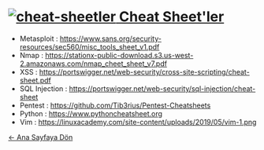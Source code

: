 # [<img src="https://i.ibb.co/HGBjbmL/cheat-sheetler.png" alt="cheat-sheetler" border="0"> Cheat Sheet'ler]()

- Metasploit    : https://www.sans.org/security-resources/sec560/misc_tools_sheet_v1.pdf  
- Nmap          : https://stationx-public-download.s3.us-west-2.amazonaws.com/nmap_cheet_sheet_v7.pdf  
- XSS           : https://portswigger.net/web-security/cross-site-scripting/cheat-sheet.pdf  
- SQL Injection : https://portswigger.net/web-security/sql-injection/cheat-sheet  
- Pentest       : https://github.com/Tib3rius/Pentest-Cheatsheets
- Python        : https://www.pythoncheatsheet.org
- Vim           : https://linuxacademy.com/site-content/uploads/2019/05/vim-1.png

[← Ana Sayfaya Dön](https://github.com/LuNiZz/siber-guvenlik-sss)
